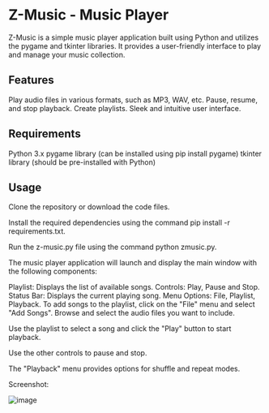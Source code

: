 # Z-Music - Music Player
Z-Music is a simple music player application built using Python and utilizes the pygame and tkinter libraries. It provides a user-friendly interface to play and manage your music collection.

## Features
Play audio files in various formats, such as MP3, WAV, etc.
Pause, resume, and stop playback.
Create playlists.
Sleek and intuitive user interface.
## Requirements
Python 3.x
pygame library (can be installed using pip install pygame)
tkinter library (should be pre-installed with Python)
## Usage
Clone the repository or download the code files.

Install the required dependencies using the command pip install -r requirements.txt.

Run the z-music.py file using the command python zmusic.py.

The music player application will launch and display the main window with the following components:

  Playlist: Displays the list of available songs.
  Controls: Play, Pause and Stop.
  Status Bar: Displays the current playing song.
  Menu Options: File, Playlist, Playback.
  To add songs to the playlist, click on the "File" menu and select "Add Songs". Browse and select the audio files you want to include.

Use the playlist to select a song and click the "Play" button to start playback.

Use the other controls to pause and stop.

The "Playback" menu provides options for shuffle and repeat modes.

Screenshot:


![image](https://github.com/Mohd-ZaidCode/Z-Music_player/assets/127447741/4c03c6ec-b9e1-4ac0-b959-fbe8f21f3f8e)

